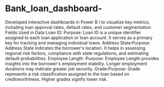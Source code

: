 # Bank_loan_dashboard-
Developed interactive dashboards in Power B I to visualize key metrics, including loan approval rates, default  rates, and customer segmentation
Fields Used in Data
Loan ID:
Purpose: Loan ID is a unique identifier assigned to each loan application or loan account. It serves as a primary key for tracking and managing individual loans.
Address State:Purpose: Address State indicates the borrower's location. It helps in assessing regional risk factors, compliance with state regulations, and estimating default probabilities.
 Employee Length :Purpose: Employee Length provides insights into the borrower's employment stability. Longer employment durations may indicate greater job security.
Grade:Purpose: Grade represents a risk classification assigned to the loan based on creditworthiness. Higher grades signify lower risk.
